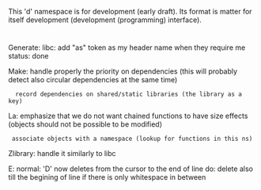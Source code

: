 This 'd' namespace is for development (early draft). Its format is matter
for itself development (development (programming) interface).


#
  Generate:
      libc:
          add "as" token as my header name when they require me
          status: done

  Make:
      handle properly the priority on dependencies (this will probably
      detect also circular dependencies at the same time)

      record dependencies on shared/static libraries (the library as a key)

  La:
     emphasize that we do not want chained functions to have size effects
     (objects should not be possible to be modified)

     associate objects with a namespace (lookup for functions in this ns)

  Zlibrary:
     handle it similarly to libc

  E:
     normal:
         'D' now deletes from the cursor to the end of line
              do: delete also till the begining of line if there is only
                  whitespace in between
#

